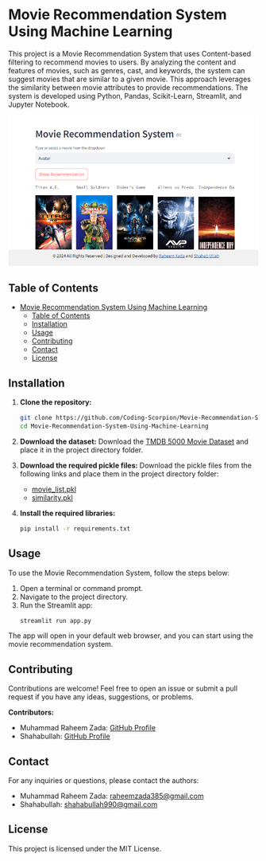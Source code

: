 # Movie Recommendation System Using Machine Learning

This project is a Movie Recommendation System that uses Content-based filtering to recommend movies to users. By analyzing the content and features of movies, such as genres, cast, and keywords, the system can suggest movies that are similar to a given movie. This approach leverages the similarity between movie attributes to provide recommendations. The system is developed using Python, Pandas, Scikit-Learn, Streamlit, and Jupyter Notebook.


![Movie recommendation system](./Dashboard.PNG)


## Table of Contents

- [Movie Recommendation System Using Machine Learning](#movie-recommendation-system-using-machine-learning)
  - [Table of Contents](#table-of-contents)
  - [Installation](#installation)
  - [Usage](#usage)
  - [Contributing](#contributing)
  - [Contact](#contact)
  - [License](#license)

## Installation

1. **Clone the repository:**
    ```bash
    git clone https://github.com/Coding-Scorpion/Movie-Recommendation-System-Using-Machine-Learning.git
    cd Movie-Recommendation-System-Using-Machine-Learning
    ```

2. **Download the dataset:**
   Download the [TMDB 5000 Movie Dataset](https://www.kaggle.com/tmdb/tmdb-movie-metadata) and place it in the project directory folder.

3. **Download the required pickle files:**
   Download the pickle files from the following links and place them in the project directory folder:
    - [movie_list.pkl](https://drive.google.com/file/d/1IjNFDEGsFES7M_WgX2UHhYJJTDR7l1DK/view?usp=drive_link)
    - [similarity.pkl](https://drive.google.com/file/d/12ZYX27bNVloUkzszRDg8bCVM7gTiYDdn/view?usp=drive_link)

4. **Install the required libraries:**
    ```bash
    pip install -r requirements.txt
    ```

## Usage

To use the Movie Recommendation System, follow the steps below:

1. Open a terminal or command prompt.
2. Navigate to the project directory.
3. Run the Streamlit app:
    ```bash
    streamlit run app.py
    ```

The app will open in your default web browser, and you can start using the movie recommendation system.

## Contributing

Contributions are welcome! Feel free to open an issue or submit a pull request if you have any ideas, suggestions, or problems.

**Contributors:**
- Muhammad Raheem Zada: [GitHub Profile](https://github.com/Coding-Scorpion)
- Shahabullah: [GitHub Profile](https://github.com/Shahabullah2304)

## Contact

For any inquiries or questions, please contact the authors:
- Muhammad Raheem Zada: raheemzada385@gmail.com
- Shahabullah: shahabullah990@gmail.com

## License

This project is licensed under the MIT License.
